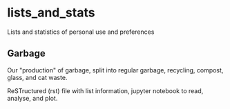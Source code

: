 # lists_and_stats
Lists and statistics of personal use and preferences

## Garbage

Our "production" of garbage, split into regular garbage, recycling, compost, glass, and cat waste.

ReSTructured (rst) file with list information, jupyter notebook to read, analyse, and plot. 
